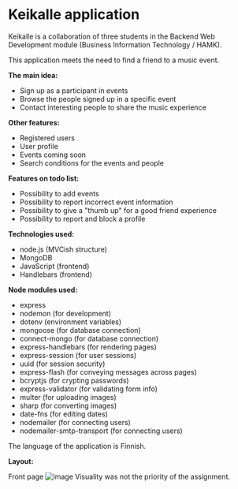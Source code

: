 # Keikalle application

Keikalle is a collaboration of three students in the Backend Web Development module (Business Information Technology / HAMK).

This application meets the need to find a friend to a music event.

**The main idea:**
- Sign up as a participant in events
- Browse the people signed up in a specific event
- Contact interesting people to share the music experience

**Other features:**
- Registered users
- User profile
- Events coming soon
- Search conditions for the events and people

**Features on todo list:**
- Possibility to add events
- Possibility to report incorrect event information
- Possibility to give a "thumb up" for a good friend experience
- Possibility to report and block a profile

**Technologies used:**
- node.js (MVCish structure)
- MongoDB
- JavaScript (frontend)
- Handlebars (frontend)

**Node modules used:**
- express
- nodemon (for development)
- dotenv (environment variables)
- mongoose (for database connection)
- connect-mongo (for database connection)
- express-handlebars (for rendering pages)
- express-session (for user sessions)
- uuid (for session security)
- express-flash (for conveying messages across pages)
- bcryptjs (for crypting passwords)
- express-validator (for validating form info)
- multer (for uploading images)
- sharp (for converting images)
- date-fns (for editing dates)
- nodemailer (for connecting users)
- nodemailer-smtp-transport (for connecting users)

The language of the application is Finnish.

**Layout:**

Front page
![image](https://github.com/VirveR/keikalle/assets/152968930/fb90d354-272c-440c-95f8-3b270cc652b5)
Visuality was not the priority of the assignment.


